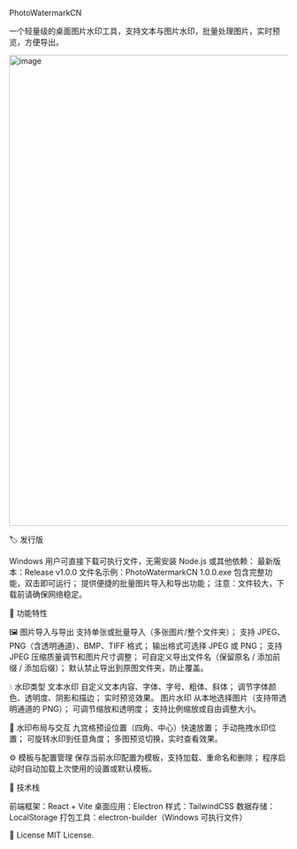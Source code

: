 PhotoWatermarkCN

一个轻量级的桌面图片水印工具，支持文本与图片水印，批量处理图片，实时预览，方便导出。

<img width="1487" height="851" alt="image" src="https://github.com/user-attachments/assets/46792e65-e21a-4001-aa63-dd4d8a8d36df" />

🏷️ 发行版

Windows 用户可直接下载可执行文件，无需安装 Node.js 或其他依赖：
最新版本：Release v1.0.0
文件名示例：PhotoWatermarkCN 1.0.0.exe
包含完整功能，双击即可运行；
提供便捷的批量图片导入和导出功能；
注意：文件较大，下载前请确保网络稳定。 

🚀 功能特性

🖼️ 图片导入与导出
支持单张或批量导入（多张图片/整个文件夹）；
支持 JPEG、PNG（含透明通道）、BMP、TIFF 格式；
输出格式可选择 JPEG 或 PNG；
支持 JPEG 压缩质量调节和图片尺寸调整；
可自定义导出文件名（保留原名 / 添加前缀 / 添加后缀）；
默认禁止导出到原图文件夹，防止覆盖。

💧 水印类型
文本水印
自定义文本内容、字体、字号、粗体、斜体；
调节字体颜色、透明度、阴影和描边；
实时预览效果。
图片水印
从本地选择图片（支持带透明通道的 PNG）；
可调节缩放和透明度；
支持比例缩放或自由调整大小。

🎯 水印布局与交互
九宫格预设位置（四角、中心）快速放置；
手动拖拽水印位置；
可旋转水印到任意角度；
多图预览切换，实时查看效果。

⚙️ 模板与配置管理
保存当前水印配置为模板，支持加载、重命名和删除；
程序启动时自动加载上次使用的设置或默认模板。

🧰 技术栈

前端框架：React + Vite
桌面应用：Electron
样式：TailwindCSS
数据存储：LocalStorage
打包工具：electron-builder（Windows 可执行文件）



📜 License
MIT License.
